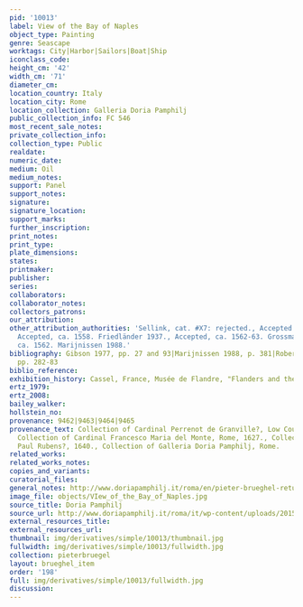```yaml
---
pid: '10013'
label: View of the Bay of Naples
object_type: Painting
genre: Seascape
worktags: City|Harbor|Sailors|Boat|Ship
iconclass_code:
height_cm: '42'
width_cm: '71'
diameter_cm:
location_country: Italy
location_city: Rome
location_collection: Galleria Doria Pamphilj
public_collection_info: FC 546
most_recent_sale_notes:
private_collection_info:
collection_type: Public
realdate:
numeric_date:
medium: Oil
medium_notes:
support: Panel
support_notes:
signature:
signature_location:
support_marks:
further_inscription:
print_notes:
print_type:
plate_dimensions:
states:
printmaker:
publisher:
series:
collaborators:
collaborator_notes:
collectors_patrons:
our_attribution:
other_attribution_authorities: 'Sellink, cat. #X7: rejected., Accepted. Tolnay 1935.,
  Accepted, ca. 1558. Friedländer 1937., Accepted, ca. 1562-63. Grossmann 1973., Doubtful,
  ca. 1562. Marijnissen 1988.'
bibliography: Gibson 1977, pp. 27 and 93|Marijnissen 1988, p. 381|Roberts-Jones 2002,
  pp. 282-83
biblio_reference:
exhibition_history: Cassel, France, Musée de Flandre, "Flanders and the Sea," 2015
ertz_1979:
ertz_2008:
bailey_walker:
hollstein_no:
provenance: 9462|9463|9464|9465
provenance_text: Collection of Cardinal Perrenot de Granville?, Low Countries, 1607.,
  Collection of Cardinal Francesco Maria del Monte, Rome, 1627., Collection of Peter
  Paul Rubens?, 1640., Collection of Galleria Doria Pamphilj, Rome.
related_works:
related_works_notes:
copies_and_variants:
curatorial_files:
general_notes: http://www.doriapamphilj.it/roma/en/pieter-brueghel-returned-to-port/
image_file: objects/VIew_of_the_Bay_of_Naples.jpg
source_title: Doria Pamphilj
source_url: http://www.doriapamphilj.it/roma/it/wp-content/uploads/2015/05/ADP-Fc-546-post-restauro.jpg
external_resources_title:
external_resources_url:
thumbnail: img/derivatives/simple/10013/thumbnail.jpg
fullwidth: img/derivatives/simple/10013/fullwidth.jpg
collection: pieterbruegel
layout: brueghel_item
order: '198'
full: img/derivatives/simple/10013/fullwidth.jpg
discussion:
---
```


